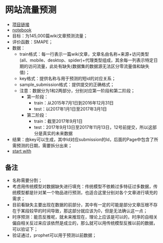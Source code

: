 # 网站流量预测

- [项目链接](https://www.kaggle.com/c/web-traffic-time-series-forecasting)
- [notebook](https://www.kaggle.com/holoong9291/web-traffic-time-series-forecasting)
- 目标：为145,000篇wiki文章预测流量；
- 评价函数：SMAPE；
- 数据：
    - train格式：每一行表示一篇wiki文章，文章名由名称+来源+访问类型(all、mobile、desktop、spider)+代理类型组成，其余每一列表示特定日期的访问流量，此处有缺失(数据集的数据源无法区分零流量值和缺失值)；
    - key格式：提供名称与用于预测的短id的对应关系；
    - sample_submission格式：提供提交的正确格式；
    - 注意：数据分为1和2两部分，分别对应第一阶段和第二阶段；
        - 第一阶段：
            - train：从2015年7月1日到2016年12月31日
            - test：以2017年1月1日至2017年3月1日
        - 第二阶段：
            - train：截至2017年9月1日
            - test：2017年9月13日至2017年11月13日，12号前提交，所以这部分是真实的未来数据
- 结果：由key可以生成，其中Id对应submission的Id，后面的Page中包含了所需预测的日期，需要拆分出来；
- [start with](https://www.kaggle.com/headsortails/wiki-traffic-forecast-exploration-wtf-eda)

## 备注

- 名称需要分割；
- 考虑用传统模型对数据缺失进行填充：传统模型不依赖过多特征过多数据，传统模型都是针对某一个物品进行预测，也适合这里分别对各个文章进行填充的需求；
- 目前看缺失主要出现在数据的前部分，其中有一定的可能是部分文章压根不存在于某段较早的时间导致，那这部分就应该为0，但是无法确认这一点；
- 时序预测：能否反推呢，就未来推现在，理论上应该是可以的，时序的自相关偏自相关反过来应该依然是成立的，那么就可以用传统模型反推以前的数据，可以验证下；
- 验证通过，prophet可以用于预测以前数据；
